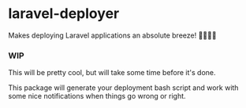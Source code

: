 # laravel-deployer
Makes deploying Laravel applications an absolute breeze! 💨💨💨💨 

### WIP
This will be pretty cool, but will take some time before it's done.

This package will generate your deployment bash script and work with some nice notifications when things go wrong or right.
